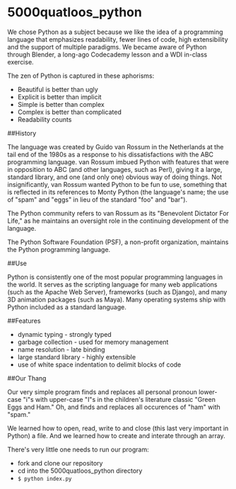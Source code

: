# 5000quatloos_python


We chose Python as a subject because we like the idea of a programming language that emphasizes readability, fewer lines of code, high extensibility and the support of multiple paradigms. We became aware of Python through Blender, a long-ago Codecademy lesson and a WDI in-class exercise.

The zen of Python is captured in these aphorisms:

+ Beautiful is better than ugly
+ Explicit is better than implicit
+ Simple is better than complex
+ Complex is better than complicated
+ Readability counts


##History

The language was created by Guido van Rossum in the Netherlands at the tail end of the 1980s as a response to his dissatisfactions with the ABC programming language. van Rossum imbued Python with features that were in opposition to ABC (and other languages, such as Perl), giving it a large, standard library, and one (and only one) obvious way of doing things. Not insignificantly, van Rossum wanted Python to be fun to use, something that is reflected in its references to Monty Python (the language's name; the use of "spam" and "eggs" in lieu of the standard "foo" and "bar").

The Python community refers to van Rossum as its "Benevolent Dictator For Life," as he maintains an oversight role in the continuing development of the language.

The Python Software Foundation (PSF), a non-profit organization, maintains the Python programming language.


##Use

Python is consistently one of the most popular programming languages in the world. It serves as the scripting language for many web applications (such as the Apache Web Server), frameworks (such as Django), and many 3D animation packages (such as Maya). Many operating systems ship with Python included as a standard language. 


##Features

+ dynamic typing - strongly typed
+ garbage collection - used for memory management 
+ name resolution - late binding
+ large standard library - highly extensible
+ use of white space indentation to delimit blocks of code


##Our Thang


Our very simple program finds and replaces all personal pronoun lower-case "i"s with upper-case "I"s in the children's literature classic "Green Eggs and Ham." Oh, and finds and replaces all occurences of "ham" with "spam."

We learned how to open, read, write to and close (this last very important in Python) a file. And we learned how to create and interate through an array.

There's very little one needs to run our program:

+ fork and clone our repository
+ cd into the 5000quatloos_python directory
+ ```$ python index.py```
